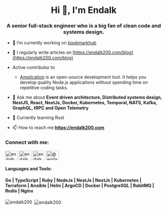<h1 align="center">Hi 👋, I'm Endalk</h1>
<h3 align="center">A senior full-stack engineer who is a big fan of clean code and systems design.</h3>

- 🔭 I’m currently working on [bookmarkhub](https://github.com/endalk200/bookmarkhub)

- 📝 I regularly write articles on [https://endalk200.com/blog](https://endalk200.com/blog)

- Active contributor to
  - [Amplication](https://github.com/amplication/amplication/) is an open-source development tool. It helps you develop quality Node.js applications without spending time on repetitive coding tasks.

- 💬 Ask me about **Event driven architecture, Distributed systems design, NestJS, React, NextJs, Docker, Kubernetes, Temporal, NATS, Kafka, GraphQL, tRPC and Open Telemetry**

- 📖 Currently learning Rust

- 📫 How to reach me **https://endalk200.com**

<h3 align="left">Connect with me:</h3>
<p align="left">
<a href="https://dev.to/endalk200" target="blank"><img align="center" src="https://raw.githubusercontent.com/rahuldkjain/github-profile-readme-generator/master/src/images/icons/Social/devto.svg" alt="endalk200" height="30" width="40" /></a>
<a href="https://twitter.com/endalk200" target="blank"><img align="center" src="https://raw.githubusercontent.com/rahuldkjain/github-profile-readme-generator/master/src/images/icons/Social/twitter.svg" alt="endalk200" height="30" width="40" /></a>
<a href="https://linkedin.com/in/endalk200" target="blank"><img align="center" src="https://raw.githubusercontent.com/rahuldkjain/github-profile-readme-generator/master/src/images/icons/Social/linked-in-alt.svg" alt="endalk200" height="30" width="40" /></a>
<a href="https://medium.com/@endalk200" target="blank"><img align="center" src="https://raw.githubusercontent.com/rahuldkjain/github-profile-readme-generator/master/src/images/icons/Social/medium.svg" alt="@endalk200" height="30" width="40" /></a>
</p>

<h4 align="left">Languages and Tools:</h4>

#### Go | TypeScript | Ruby | NodeJs | NestJs | NextJs | Kubernetes | Terraform | Ansible | Helm | ArgoCD | Docker | PostgreSQL | RabitMQ | Redis | Nginx

<p><img align="left" src="https://github-readme-stats.vercel.app/api/top-langs?username=endalk200&show_icons=true&locale=en&layout=compact&include_all_commits=true&size_weight=0.5&count_weight=0.5&langs_count=8&hide=html,css,scss,javascript,makefile" alt="endalk200" /></p>

<p>&nbsp;<img align="center" src="https://endalk200-github-readme-stats.vercel.app/api?username=endalk200&show_icons=true&locale=en&include_all_commits=true&rank_icon=github" alt="endalk200" /></p>
